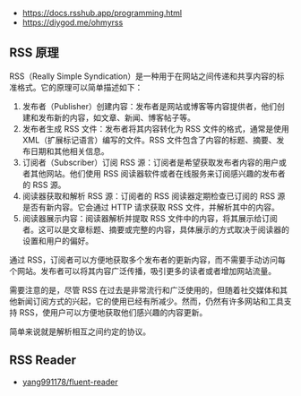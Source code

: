 - <https://docs.rsshub.app/programming.html>
- <https://diygod.me/ohmyrss>

## RSS 原理

RSS（Really Simple Syndication）是一种用于在网站之间传递和共享内容的标准格式。它的原理可以简单描述如下：

1. 发布者（Publisher）创建内容：发布者是网站或博客等内容提供者，他们创建和发布新的内容，如文章、新闻、博客帖子等。
2. 发布者生成 RSS 文件：发布者将其内容转化为 RSS 文件的格式，通常是使用 XML（扩展标记语言）编写的文件。RSS 文件包含了内容的标题、摘要、发布日期和其他相关信息。
3. 订阅者（Subscriber）订阅 RSS 源：订阅者是希望获取发布者内容的用户或者其他网站。他们使用 RSS 阅读器软件或者在线服务来订阅感兴趣的发布者的 RSS 源。
4. 阅读器获取和解析 RSS 源：订阅者的 RSS 阅读器定期检查已订阅的 RSS 源是否有新内容。它会通过 HTTP 请求获取 RSS 文件，并解析其中的内容。
5. 阅读器展示内容：阅读器解析并提取 RSS 文件中的内容，将其展示给订阅者。这可以是文章标题、摘要或完整的内容，具体展示的方式取决于阅读器的设置和用户的偏好。

通过 RSS，订阅者可以方便地获取多个发布者的更新内容，而不需要手动访问每个网站。发布者可以将其内容广泛传播，吸引更多的读者或者增加网站流量。

需要注意的是，尽管 RSS 在过去是非常流行和广泛使用的，但随着社交媒体和其他新闻订阅方式的兴起，它的使用已经有所减少。然而，仍然有许多网站和工具支持 RSS，使用户可以方便地获取他们感兴趣的内容更新。

简单来说就是解析相互之间约定的协议。

## RSS Reader

- [yang991178/fluent-reader](https://github.com/yang991178/fluent-reader)
